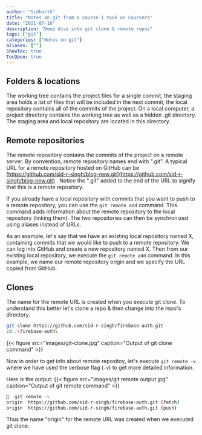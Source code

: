 ```yaml
---
author: "Sidharth"
title: "Notes on git from a course I took on Coursera"
date: "2021-07-16"
description: "Deep dive into git clone & remote repos"
tags: ["git"]
categories: ["Notes on git"]
aliases: [""]
ShowToc: true
TocOpen: true
---
```


## Folders & locations

The working tree contains the project files for a single commit, the staging area holds a list of files that will be included in the next commit, the local repository contains all of the commits of the project. On a local computer, a project directory contains the working tree as well as a hidden .git directory. The staging area and local repository are located in this directory. 

## Remote repositories

The remote repository contains the commits of the project on a remote server. By convention, remote repository names end with ".git". A typical URL for a remote repository hosted on GitHub can be [https://github.com/sid-r-singh/blog-new.git](https://github.com/sid-r-singh/blog-new.git) . Notice the ".git" added to the end of the URL to signify that this is a remote repository.

If you already have a local repository with commits that you want to push to a remote repository, you can use the `git remote add` command. This command adds information about the remote repository to the local repository (linking them).
The two repositories can then be synchronized using aliases instead of URLs.

As an example, let's say that we have an existing local repository named X, containing commits that we would like to push to a remote repository. We can log into GitHub and create a new repository named X. Then from our existing local repository, we execute the `git remote add` command. In this example, we name our remote repository origin and we specify the URL copied from GitHub. 

## Clones

The name for the remote URL is created when you execute git clone. To understand this better let's clone a repo & then change into the repo's directory.
```bash
git clone https://github.com/sid-r-singh/firebase-auth.git
cd .\firebase-auth\
```

{{< figure src="images/git-clone.jpg" caption="Output of git clone command" >}}

Now in order to get info about remote repositoy, let's execute ```git remote -v``` where we have used the verbose flag (`-v`) to get more detailed information.

Here is the output:
{{< figure src="images/git remote output.jpg" caption="Output of git remote command" >}}
```bash
🚀  git remote -v
origin  https://github.com/sid-r-singh/firebase-auth.git (fetch)
origin  https://github.com/sid-r-singh/firebase-auth.git (push)
```

Thus the name "origin" for the remote URL was created when we executed git clone.
